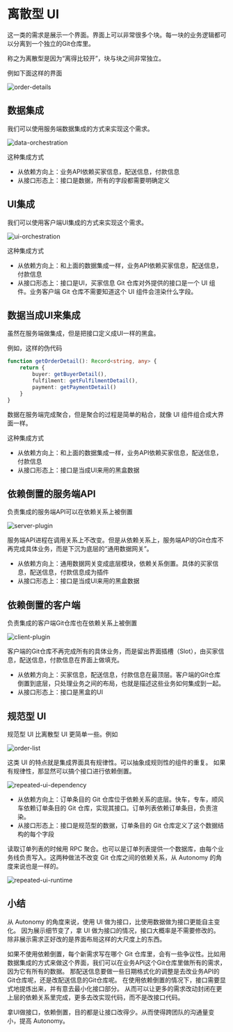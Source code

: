 # 离散型 UI

这一类的需求是展示一个界面。界面上可以非常很多个块。每一块的业务逻辑都可以分离到一个独立的Git仓库里。

称之为离散型是因为“离得比较开”，块与块之间非常独立。

例如下面这样的界面

![order-details](./order-details.png)

## 数据集成

我们可以使用服务端数据集成的方式来实现这个需求。

![data-orchestration](./data-orchestration.drawio.svg)

这种集成方式

* 从依赖方向上：业务API依赖买家信息，配送信息，付款信息
* 从接口形态上：接口是数据，所有的字段都需要明确定义

## UI集成

我们可以使用客户端UI集成的方式来实现这个需求。

![ui-orchestration](./ui-orchestration.drawio.svg)

这种集成方式

* 从依赖方向上：和上面的数据集成一样，业务API依赖买家信息，配送信息，付款信息
* 从接口形态上：接口是UI，买家信息 Git 仓库对外提供的接口是一个 UI 组件。业务客户端 Git 仓库不需要知道这个 UI 组件会渲染什么字段。

## 数据当成UI来集成

虽然在服务端做集成，但是把接口定义成UI一样的黑盒。

例如，这样的伪代码

```ts
function getOrderDetail(): Record<string, any> {
    return {
        buyer: getBuyerDetail(),
        fulfilment: getFulfilmentDetail(),
        payment: getPaymentDetail()
    }
}
```

数据在服务端完成聚合，但是聚合的过程是简单的粘合，就像 UI 组件组合成大界面一样。

这种集成方式

* 从依赖方向上：和上面的数据集成一样，业务API依赖买家信息，配送信息，付款信息
* 从接口形态上：接口是当成UI来用的黑盒数据

## 依赖倒置的服务端API

负责集成的服务端API可以在依赖关系上被倒置

![server-plugin](./server-plugin.drawio.svg)

服务端API进程在调用关系上不改变。但是从依赖关系上，服务端API的Git仓库不再完成具体业务，而是下沉为底层的“通用数据网关”。

* 从依赖方向上：通用数据网关变成底层模块，依赖关系倒置。具体的买家信息，配送信息，付款信息成为插件
* 从接口形态上：接口是当成UI来用的黑盒数据

## 依赖倒置的客户端

负责集成的客户端Git仓库也在依赖关系上被倒置

![client-plugin](./client-plugin.drawio.svg)

客户端的Git仓库不再完成所有的具体业务，而是留出界面插槽（Slot），由买家信息，配送信息，付款信息在界面上做填充。

* 从依赖方向上：买家信息，配送信息，付款信息在最顶层。客户端的Git仓库倒置到底层，只处理业务之间的布局，也就是描述这些业务如何集成到一起。
* 从接口形态上：接口是黑盒的UI

## 规范型 UI

规范型 UI 比离散型 UI 更简单一些。例如

![order-list](./order-list.jpeg)

这类 UI 的特点就是集成界面具有规律性。可以抽象成规则性的组件的重复。
如果有规律性，那显然可以搞个接口进行依赖倒置。

![repeated-ui-dependency](./repeated-ui-dependency.drawio.svg)

* 从依赖方向上：订单条目的 Git 仓库位于依赖关系的底层。快车，专车，顺风车依赖订单条目的 Git 仓库，实现其接口。订单列表依赖订单条目，负责渲染。
* 从接口形态上：接口是规范型的数据，订单条目的 Git 仓库定义了这个数据结构的每个字段

读取订单列表的时候用 RPC 聚合。也可以是订单列表提供一个数据库，由每个业务线负责写入。这两种做法不改变 Git 仓库之间的依赖关系，从 Autonomy 的角度来说也是一样的。

![repeated-ui-runtime](./repeated-ui-runtime.drawio.svg)

## 小结

从 Autonomy 的角度来说，使用 UI 做为接口，比使用数据做为接口更能自主变化。
因为展示细节变了，拿 UI 做为接口的情况，接口大概率是不需要修改的。
除非展示需求正好改的是界面布局这样的大尺度上的东西。

如果不使用依赖倒置，每个新需求写在哪个 Git 仓库里，会有一些争议性。比如用数据集成的方式来做这个界面，我们可以在业务API这个Git仓库里做所有的需求，因为它有所有的数据。
那配送信息要做一些日期格式化的调整是去改业务API的Git仓库呢，还是改配送信息的Git仓库呢。
在使用依赖倒置的情况下，接口需要显式地提炼出来，并有意去最小化接口部分。
从而可以让更多的需求改动封闭在更上层的依赖关系里完成，更多去改实现代码，而不是改接口代码。

拿UI做接口，依赖倒置，目的都是让接口改得少。从而使得跨团队的沟通量变小，提高 Autonomy。
